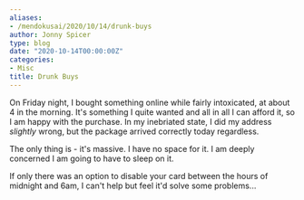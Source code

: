 ```yaml
---
aliases:
- /mendokusai/2020/10/14/drunk-buys
author: Jonny Spicer
type: blog
date: "2020-10-14T00:00:00Z"
categories:
- Misc
title: Drunk Buys
---
```

On Friday night, I bought something online while fairly intoxicated, at about 4 in the morning. It's something I quite wanted and all in all I can afford it, so I am happy with
the purchase. In my inebriated state, I did my address *slightly* wrong, but the package arrived correctly today regardless.

The only thing is - it's massive. I have no space for it. I am deeply concerned I am going to have to sleep on it.

If only there was an option to disable your card between the hours of midnight and 6am, I can't help but feel it'd solve some problems...
